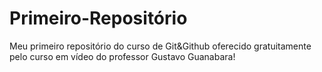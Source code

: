 # Primeiro-Repositório
 Meu primeiro repositório do curso de Git&Github oferecido gratuitamente pelo curso em vídeo do professor Gustavo Guanabara!
 
